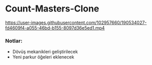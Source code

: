 # Count-Masters-Clone

https://user-images.githubusercontent.com/102957660/190534027-fd4609f4-a055-46bd-b155-8097d36e5ed1.mp4

### Notlar:
*   Dövüş mekanikleri geliştirilecek
*   Yeni parkur öğeleri eklenecek
